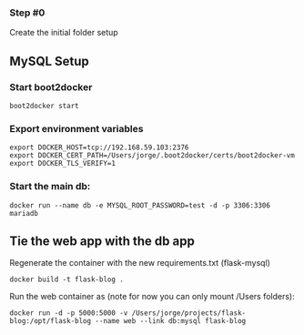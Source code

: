 ### Step #0

Create the initial folder setup

## MySQL Setup

### Start boot2docker
```
boot2docker start
```

### Export environment variables
```
export DOCKER_HOST=tcp://192.168.59.103:2376
export DOCKER_CERT_PATH=/Users/jorge/.boot2docker/certs/boot2docker-vm
export DOCKER_TLS_VERIFY=1
```

### Start the main db:
```
docker run --name db -e MYSQL_ROOT_PASSWORD=test -d -p 3306:3306 mariadb
```

## Tie the web app with the db app

Regenerate the container with the new requirements.txt (flask-mysql)

```
docker build -t flask-blog .
```

Run the web container as (note for now you can only mount /Users folders):
```
docker run -d -p 5000:5000 -v /Users/jorge/projects/flask-blog:/opt/flask-blog --name web --link db:mysql flask-blog
```
